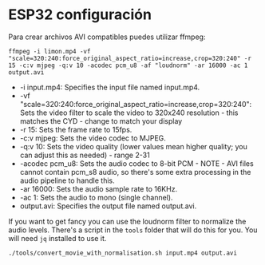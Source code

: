 # ESP32 configuración


Para crear archivos AVI compatibles puedes utilizar ffmpeg:

```
ffmpeg -i limon.mp4 -vf "scale=320:240:force_original_aspect_ratio=increase,crop=320:240" -r 15 -c:v mjpeg -q:v 10 -acodec pcm_u8 -af "loudnorm" -ar 16000 -ac 1 output.avi
```

* -i input.mp4: Specifies the input file named input.mp4.
* -vf "scale=320:240:force_original_aspect_ratio=increase,crop=320:240": Sets the video filter to scale the video to 320x240 resolution - this matches the CYD - change to match your display
* -r 15: Sets the frame rate to 15fps.
* -c:v mjpeg: Sets the video codec to MJPEG.
* -q:v 10: Sets the video quality (lower values mean higher quality; you can adjust this as needed) - range 2-31
* -acodec pcm_u8: Sets the audio codec to 8-bit PCM - NOTE - AVI files cannot contain pcm_s8 audio, so there's some extra processing in the audio pipeline to handle this.
* -ar 16000: Sets the audio sample rate to 16KHz.
* -ac 1: Sets the audio to mono (single channel).
* output.avi: Specifies the output file named output.avi.

If you want to get fancy you can use the loudnorm filter to normalize the audio levels. There's a script in the `tools` folder that will do this for you. You will need `jq` installed to use it.

```
./tools/convert_movie_with_normalisation.sh input.mp4 output.avi
```

